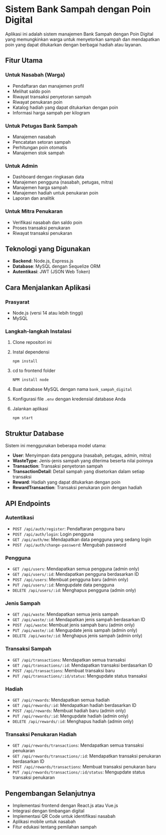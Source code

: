 # Sistem Bank Sampah dengan Poin Digital

Aplikasi ini adalah sistem manajemen Bank Sampah dengan Poin Digital yang memungkinkan warga untuk menyetorkan sampah dan mendapatkan poin yang dapat ditukarkan dengan berbagai hadiah atau layanan.

## Fitur Utama

### Untuk Nasabah (Warga)
- Pendaftaran dan manajemen profil
- Melihat saldo poin
- Riwayat transaksi penyetoran sampah
- Riwayat penukaran poin
- Katalog hadiah yang dapat ditukarkan dengan poin
- Informasi harga sampah per kilogram

### Untuk Petugas Bank Sampah
- Manajemen nasabah
- Pencatatan setoran sampah
- Perhitungan poin otomatis
- Manajemen stok sampah

### Untuk Admin
- Dashboard dengan ringkasan data
- Manajemen pengguna (nasabah, petugas, mitra)
- Manajemen harga sampah
- Manajemen hadiah untuk penukaran poin
- Laporan dan analitik

### Untuk Mitra Penukaran
- Verifikasi nasabah dan saldo poin
- Proses transaksi penukaran
- Riwayat transaksi penukaran

## Teknologi yang Digunakan

- **Backend**: Node.js, Express.js
- **Database**: MySQL dengan Sequelize ORM
- **Autentikasi**: JWT (JSON Web Token)

## Cara Menjalankan Aplikasi

### Prasyarat
- Node.js (versi 14 atau lebih tinggi)
- MySQL

### Langkah-langkah Instalasi

1. Clone repositori ini

2. Instal dependensi
   ```
   npm install
   ```
3. cd to frontend folder
   ```
   NPM install node
   ```
3. Buat database MySQL dengan nama `bank_sampah_digital`

4. Konfigurasi file `.env` dengan kredensial database Anda

5. Jalankan aplikasi
   ```
   npm start
   ```

## Struktur Database

Sistem ini menggunakan beberapa model utama:

- **User**: Menyimpan data pengguna (nasabah, petugas, admin, mitra)
- **WasteType**: Jenis-jenis sampah yang diterima beserta nilai poinnya
- **Transaction**: Transaksi penyetoran sampah
- **TransactionDetail**: Detail sampah yang disetorkan dalam setiap transaksi
- **Reward**: Hadiah yang dapat ditukarkan dengan poin
- **RewardTransaction**: Transaksi penukaran poin dengan hadiah

## API Endpoints

### Autentikasi
- `POST /api/auth/register`: Pendaftaran pengguna baru
- `POST /api/auth/login`: Login pengguna
- `GET /api/auth/me`: Mendapatkan data pengguna yang sedang login
- `POST /api/auth/change-password`: Mengubah password

### Pengguna
- `GET /api/users`: Mendapatkan semua pengguna (admin only)
- `GET /api/users/:id`: Mendapatkan pengguna berdasarkan ID
- `POST /api/users`: Membuat pengguna baru (admin only)
- `PUT /api/users/:id`: Mengupdate data pengguna
- `DELETE /api/users/:id`: Menghapus pengguna (admin only)

### Jenis Sampah
- `GET /api/waste`: Mendapatkan semua jenis sampah
- `GET /api/waste/:id`: Mendapatkan jenis sampah berdasarkan ID
- `POST /api/waste`: Membuat jenis sampah baru (admin only)
- `PUT /api/waste/:id`: Mengupdate jenis sampah (admin only)
- `DELETE /api/waste/:id`: Menghapus jenis sampah (admin only)

### Transaksi Sampah
- `GET /api/transactions`: Mendapatkan semua transaksi
- `GET /api/transactions/:id`: Mendapatkan transaksi berdasarkan ID
- `POST /api/transactions`: Membuat transaksi baru
- `PUT /api/transactions/:id/status`: Mengupdate status transaksi

### Hadiah
- `GET /api/rewards`: Mendapatkan semua hadiah
- `GET /api/rewards/:id`: Mendapatkan hadiah berdasarkan ID
- `POST /api/rewards`: Membuat hadiah baru (admin only)
- `PUT /api/rewards/:id`: Mengupdate hadiah (admin only)
- `DELETE /api/rewards/:id`: Menghapus hadiah (admin only)

### Transaksi Penukaran Hadiah
- `GET /api/rewards/transactions`: Mendapatkan semua transaksi penukaran
- `GET /api/rewards/transactions/:id`: Mendapatkan transaksi penukaran berdasarkan ID
- `POST /api/rewards/transactions`: Membuat transaksi penukaran baru
- `PUT /api/rewards/transactions/:id/status`: Mengupdate status transaksi penukaran

## Pengembangan Selanjutnya

- Implementasi frontend dengan React.js atau Vue.js
- Integrasi dengan timbangan digital
- Implementasi QR Code untuk identifikasi nasabah
- Aplikasi mobile untuk nasabah
- Fitur edukasi tentang pemilahan sampah
